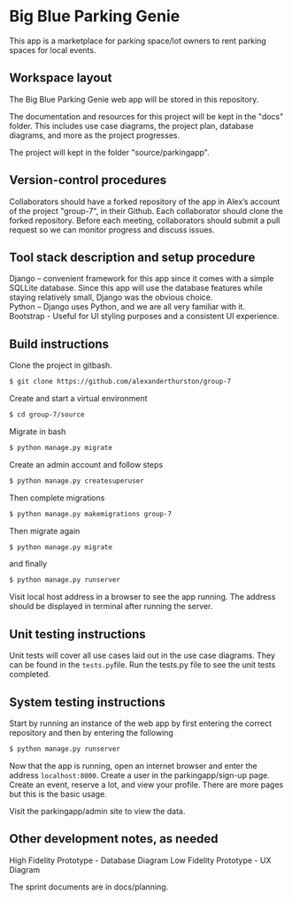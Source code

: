 
# Big Blue Parking Genie

This app is a marketplace for parking space/lot owners to rent parking spaces for local events. 

## Workspace layout

The Big Blue Parking Genie web app will be stored in this repository. 

The documentation and resources for this project will be kept in the "docs" folder. This includes use case diagrams, the project plan, database diagrams, and more as the project progresses. 

The project will kept in the folder "source/parkingapp". 

## Version-control procedures
Collaborators should have a forked repository of the app in Alex’s account of the project "group-7", in their Github. Each collaborator should clone the forked repository. Before each meeting, collaborators should submit a pull request so we can monitor progress and discuss issues. 

## Tool stack description and setup procedure
Django – convenient framework for this app since it comes with a simple SQLLite database. Since this app will use the database features while staying relatively small, Django was the obvious choice.  
Python – Django uses Python, and we are all very familiar with it.   
Bootstrap - Useful for UI styling purposes and a consistent UI experience.  

## Build instructions
Clone the project in gitbash.
```bash
$ git clone https://github.com/alexanderthurston/group-7
```

Create and start a virtual environment
```bash
$ cd group-7/source
```

Migrate in bash
```bash
$ python manage.py migrate
```



Create an admin account and follow steps
```bash
$ python manage.py createsuperuser
```

Then complete migrations
```bash
$ python manage.py makemigrations group-7
```

Then migrate again
```bash
$ python manage.py migrate
```

and finally
```bash
$ python manage.py runserver
```

Visit local host address in a browser to see the app running. The address should be displayed in terminal after running the server.


## Unit testing instructions
Unit tests will cover all use cases laid out in the use case diagrams. They can be found in the ```tests.py```file. Run the tests.py file to see the unit tests completed.


## System testing instructions

Start by running an instance of the web app by first entering the correct repository and then by entering the following
```bash
$ python manage.py runserver
```
Now that the app is running, open an internet browser and enter the address ``` localhost:8000 ```.
Create a user in the parkingapp/sign-up page. Create an event, reserve a lot, and view your profile. There are more pages but this is the basic usage.

Visit the parkingapp/admin site to view the data.

## Other development notes, as needed
High Fidelity Prototype - Database Diagram
Low Fidelity Prototype - UX Diagram

The sprint documents are in docs/planning.
